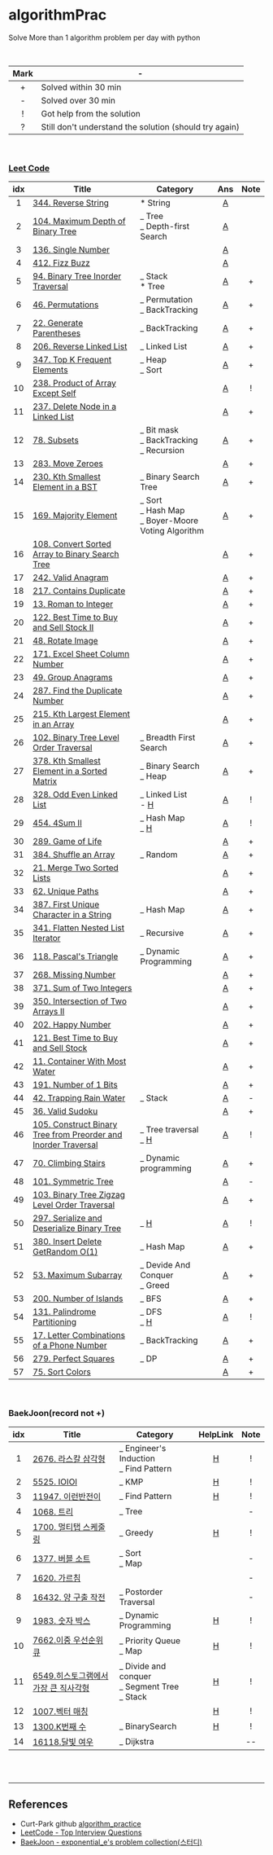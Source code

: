 # algorithmPrac

Solve More than 1 algorithm problem per day with python

<br>

| Mark | -                                                      |
| :--: | ------------------------------------------------------ |
|  +   | Solved within 30 min                                   |
|  -   | Solved over 30 min                                     |
|  !   | Got help from the solution                             |
|  ?   | Still don't understand the solution (should try again) |

<br>

### [Leet Code](https://github.com/chichchic/algorithmPrac/blob/master/leetcode/)

| idx  | Title                                                        | Category                                                     |                             Ans                              | Note |
| :--: | ------------------------------------------------------------ | ------------------------------------------------------------ | :----------------------------------------------------------: | :--: |
|  1   | [344. Reverse String](https://leetcode.com/problems/reverse-string/) | \* String                                                    | [A](https://github.com/chichchic/algorithmPrac/blob/master/leetcode/200223_344.cpp) |      |
|  2   | [104. Maximum Depth of Binary Tree](https://leetcode.com/problems/reverse-string/) | _ Tree<br>_ Depth-first Search                               | [A](https://github.com/chichchic/algorithmPrac/blob/master/leetcode/200222_104.cpp) |      |
|  3   | [136. Single Number](https://leetcode.com/problems/single-number/) |                                                              | [A](https://github.com/chichchic/algorithmPrac/blob/master/leetcode/200224_136.cpp) |      |
|  4   | [412. Fizz Buzz](https://leetcode.com/problems/fizz-buzz/)   |                                                              | [A](https://github.com/chichchic/algorithmPrac/blob/master/leetcode/200225_412.cpp) |      |
|  5   | [94. Binary Tree Inorder Traversal](https://leetcode.com/problems/binary-tree-inorder-traversal/) | _ Stack<br>\* Tree                                           | [A](https://github.com/chichchic/algorithmPrac/blob/master/leetcode/200226_94.md) |  +   |
|  6   | [46. Permutations](https://leetcode.com/problems/permutations/) | _ Permutation<br>_ BackTracking                              | [A](https://github.com/chichchic/algorithmPrac/blob/master/leetcode/200227_46.md) |  +   |
|  7   | [22. Generate Parentheses](https://leetcode.com/problems/generate-parentheses/) | _ BackTracking                                               | [A](https://github.com/chichchic/algorithmPrac/blob/master/leetcode/200227_22.md) |  +   |
|  8   | [206. Reverse Linked List](https://leetcode.com/problems/reverse-linked-list/) | _ Linked List                                                | [A](https://github.com/chichchic/algorithmPrac/blob/master/leetcode/200302_206.md) |  +   |
|  9   | [347. Top K Frequent Elements](https://leetcode.com/problems/top-k-frequent-elements/) | _ Heap<br>_ Sort                                             | [A](https://github.com/chichchic/algorithmPrac/blob/master/leetcode/200303_347.md) |  +   |
|  10  | [238. Product of Array Except Self](https://leetcode.com/problems/product-of-array-except-self/) |                                                              | [A](https://github.com/chichchic/algorithmPrac/blob/master/leetcode/200304_238.md) |  !   |
|  11  | [237. Delete Node in a Linked List](https://leetcode.com/problems/delete-node-in-a-linked-list/) |                                                              | [A](https://github.com/chichchic/algorithmPrac/blob/master/leetcode/200305_237.md) |  +   |
|  12  | [78. Subsets](https://leetcode.com/problems/subsets/)        | _ Bit mask<br>_ BackTracking<br>_ Recursion                  | [A](https://github.com/chichchic/algorithmPrac/blob/master/leetcode/200306_78.md) |  +   |
|  13  | [283. Move Zeroes](https://leetcode.com/problems/move-zeroes/) |                                                              | [A](https://github.com/chichchic/algorithmPrac/blob/master/leetcode/200309_283.md) |  +   |
|  14  | [230. Kth Smallest Element in a BST](https://leetcode.com/problems/kth-smallest-element-in-a-bst/) | _ Binary Search Tree                                         | [A](https://github.com/chichchic/algorithmPrac/blob/master/leetcode/200309_230.md) |  +   |
|  15  | [169. Majority Element](https://leetcode.com/problems/majority-element/) | _ Sort<br />_ Hash Map<br />_ Boyer-Moore Voting Algorithm   | [A](https://github.com/chichchic/algorithmPrac/blob/master/leetcode/200311_169.md) |  +   |
|  16  | [108. Convert Sorted Array to Binary Search Tree](https://leetcode.com/problems/convert-sorted-array-to-binary-search-tree/) |                                                              | [A](https://github.com/chichchic/algorithmPrac/blob/master/leetcode/200312_108.md) |  +   |
|  17  | [242. Valid Anagram](https://leetcode.com/problems/valid-anagram/) |                                                              | [A](https://github.com/chichchic/algorithmPrac/blob/master/leetcode/200313_242.md) |  +   |
|  18  | [217. Contains Duplicate](https://leetcode.com/problems/contains-duplicate/) |                                                              | [A](https://github.com/chichchic/algorithmPrac/blob/master/leetcode/200316_217.md) |  +   |
|  19  | [13. Roman to Integer](https://leetcode.com/problems/roman-to-integer/) |                                                              | [A](https://github.com/chichchic/algorithmPrac/blob/master/leetcode/200317_13.md) |  +   |
|  20  | [122. Best Time to Buy and Sell Stock II](https://leetcode.com/problems/best-time-to-buy-and-sell-stock-ii/) |                                                              | [A](https://github.com/chichchic/algorithmPrac/blob/master/leetcode/200318_122.md) |  +   |
|  21  | [48. Rotate Image](https://leetcode.com/problems/rotate-image/) |                                                              | [A](https://github.com/chichchic/algorithmPrac/blob/master/leetcode/200319_48.md) |  +   |
|  22  | [171. Excel Sheet Column Number](https://leetcode.com/problems/excel-sheet-column-number/) |                                                              | [A](https://github.com/chichchic/algorithmPrac/blob/master/leetcode/200320_171.md) |  +   |
|  23  | [49. Group Anagrams](https://leetcode.com/problems/group-anagrams/) |                                                              | [A](https://github.com/chichchic/algorithmPrac/blob/master/leetcode/200323_49.md) |  +   |
|  24  | [287. Find the Duplicate Number](https://leetcode.com/problems/find-the-duplicate-number/) |                                                              | [A](https://github.com/chichchic/algorithmPrac/blob/master/leetcode/200324_287.md) |  +   |
|  25  | [215. Kth Largest Element in an Array](https://leetcode.com/problems/kth-largest-element-in-an-array/) |                                                              | [A](https://github.com/chichchic/algorithmPrac/blob/master/leetcode/200325_215.md) |  +   |
|  26  | [102. Binary Tree Level Order Traversal](https://leetcode.com/problems/binary-tree-level-order-traversal/) | _ Breadth First Search                                       | [A](https://github.com/chichchic/algorithmPrac/blob/master/leetcode/200326_102.md) |  +   |
|  27  | [378. Kth Smallest Element in a Sorted Matrix](https://leetcode.com/problems/kth-smallest-element-in-a-sorted-matrix/) | _ Binary Search <br />_ Heap                                 | [A](https://github.com/chichchic/algorithmPrac/blob/master/leetcode/200327_378.md) |  +   |
|  28  | [328. Odd Even Linked List](https://leetcode.com/problems/odd-even-linked-list/) | _ Linked List<br />- [H](https://leetcode.com/problems/odd-even-linked-list/solution/) | [A](https://github.com/chichchic/algorithmPrac/blob/master/leetcode/200330_328.md) |  !   |
|  29  | [454. 4Sum II](https://leetcode.com/problems/4sum-ii/)       | _ Hash Map<br />_ [H](https://leetcode.com/problems/4sum-ii/discuss/557856/C%2B%2B-O(n*n)-with-clear-explanation) | [A](https://github.com/chichchic/algorithmPrac/blob/master/leetcode/200402_454.md) |  !   |
|  30  | [289. Game of Life](https://leetcode.com/problems/game-of-life/) |                                                              | [A](https://github.com/chichchic/algorithmPrac/blob/master/leetcode/200403_289.md) |  +   |
|  31  | [384. Shuffle an Array](https://leetcode.com/problems/shuffle-an-array/) | _ Random                                                     | [A](https://github.com/chichchic/algorithmPrac/blob/master/leetcode/200406_384.md) |  +   |
|  32  | [21. Merge Two Sorted Lists](https://leetcode.com/problems/merge-two-sorted-lists/) |                                                              | [A](https://github.com/chichchic/algorithmPrac/blob/master/leetcode/200407_21.md) |  +   |
|  33  | [62. Unique Paths](https://leetcode.com/problems/unique-paths/) |                                                              | [A](https://github.com/chichchic/algorithmPrac/blob/master/leetcode/200408_62.md) |  +   |
|  34  | [387. First Unique Character in a String](https://leetcode.com/problems/first-unique-character-in-a-string/) | _ Hash Map                                                   | [A](https://github.com/chichchic/algorithmPrac/blob/master/leetcode/200409_387.md) |  +   |
|  35  | [341. Flatten Nested List Iterator](https://leetcode.com/problems/flatten-nested-list-iterator/) | _ Recursive                                                  | [A](https://github.com/chichchic/algorithmPrac/blob/master/leetcode/200410_341.md) |  +   |
|  36  | [118. Pascal's Triangle](https://leetcode.com/problems/pascals-triangle/) | _ Dynamic Programming                                        | [A](https://github.com/chichchic/algorithmPrac/blob/master/leetcode/200413_118.md) |  +   |
|  37  | [268. Missing Number](https://leetcode.com/problems/missing-number/) |                                                              | [A](https://github.com/chichchic/algorithmPrac/blob/master/leetcode/200414_268.md) |  +   |
|  38  | [371. Sum of Two Integers](https://leetcode.com/problems/sum-of-two-integers/) |                                                              | [A](https://github.com/chichchic/algorithmPrac/blob/master/leetcode/200415_371.md) |  +   |
|  39  | [350. Intersection of Two Arrays II](https://leetcode.com/problems/intersection-of-two-arrays-ii/) |                                                              | [A](https://github.com/chichchic/algorithmPrac/blob/master/leetcode/200416_350.md) |  +   |
|  40  | [202. Happy Number](https://leetcode.com/problems/happy-number/) |                                                              | [A](https://github.com/chichchic/algorithmPrac/blob/master/leetcode/200417_202.md) |  +   |
|  41  | [121. Best Time to Buy and Sell Stock](https://leetcode.com/problems/best-time-to-buy-and-sell-stock/) |                                                              | [A](https://github.com/chichchic/algorithmPrac/blob/master/leetcode/200420_121.md) |  +   |
|  42  | [11. Container With Most Water](https://leetcode.com/problems/container-with-most-water/) |                                                              | [A](https://github.com/chichchic/algorithmPrac/blob/master/leetcode/200421_11.md) |  +   |
|  43  | [191. Number of 1 Bits](https://leetcode.com/problems/number-of-1-bits/) |                                                              | [A](https://github.com/chichchic/algorithmPrac/blob/master/leetcode/200422_191.md) |  +   |
|  44  | [42. Trapping Rain Water](https://leetcode.com/problems/trapping-rain-water/) | _ Stack                                                      | [A](https://github.com/chichchic/algorithmPrac/blob/master/leetcode/200424_42.md) |  -   |
|  45  | [36. Valid Sudoku](https://leetcode.com/problems/valid-sudoku/) |                                                              | [A](https://github.com/chichchic/algorithmPrac/blob/master/leetcode/200425_36.md) |  +   |
|  46  | [105. Construct Binary Tree from Preorder and Inorder Traversal](https://leetcode.com/problems/construct-binary-tree-from-preorder-and-inorder-traversal/) | _ Tree traversal<br />_ [H](https://leetcode.com/problems/construct-binary-tree-from-preorder-and-inorder-traversal/discuss/591997/C%2B%2B-recursion-solution-beats-98-on-runtime) | [A](https://github.com/chichchic/algorithmPrac/blob/master/leetcode/200427_105.md) |  !   |
|  47  | [70. Climbing Stairs](https://leetcode.com/problems/climbing-stairs/) | _ Dynamic programming                                        | [A](https://github.com/chichchic/algorithmPrac/blob/master/leetcode/200428_70.md) |  +   |
|  48  | [101. Symmetric Tree](https://leetcode.com/problems/symmetric-tree/) |                                                              | [A](https://github.com/chichchic/algorithmPrac/blob/master/leetcode/200429_101.md) |  -   |
|  49  | [103. Binary Tree Zigzag Level Order Traversal](https://leetcode.com/problems/binary-tree-zigzag-level-order-traversal/) |                                                              | [A](https://github.com/chichchic/algorithmPrac/blob/master/leetcode/200430_103.md) |  +   |
|  50  | [297. Serialize and Deserialize Binary Tree](https://leetcode.com/problems/serialize-and-deserialize-binary-tree/) | _ [H](https://leetcode.com/problems/serialize-and-deserialize-binary-tree/discuss/606803/c%2B%2B-90-fast-solution) | [A](https://github.com/chichchic/algorithmPrac/blob/master/leetcode/200503_297.md) |  !   |
|  51  | [380. Insert Delete GetRandom O(1)](https://leetcode.com/problems/insert-delete-getrandom-o1/) | _ Hash Map                                                   | [A](https://github.com/chichchic/algorithmPrac/blob/master/leetcode/200504_380.md) |  +   |
|  52  | [53. Maximum Subarray](https://leetcode.com/problems/maximum-subarray/) | _ Devide And Conquer<br />_ Greed                            | [A](https://github.com/chichchic/algorithmPrac/blob/master/leetcode/200505_53.md) |  +   |
|  53  | [200. Number of Islands](https://leetcode.com/problems/number-of-islands/) | _ BFS                                                        | [A](https://github.com/chichchic/algorithmPrac/blob/master/leetcode/200506_200.md) |  +   |
|  54  | [131. Palindrome Partitioning](https://leetcode.com/problems/palindrome-partitioning/) | _ DFS<br />_ [H](https://leetcode.com/problems/palindrome-partitioning/discuss/598504/C%2B%2B-Solution-...-Easy-to-understand-and-with-Comments) | [A](https://github.com/chichchic/algorithmPrac/blob/master/leetcode/200508_131.md) |  !   |
|  55  | [17. Letter Combinations of a Phone Number](https://leetcode.com/problems/letter-combinations-of-a-phone-number/) | _ BackTracking                                               | [A](https://github.com/chichchic/algorithmPrac/blob/master/leetcode/200509_17.md) |  +   |
|  56  | [279. Perfect Squares](https://leetcode.com/problems/perfect-squares/) | _ DP                                                         | [A](https://github.com/chichchic/algorithmPrac/blob/master/leetcode/200511_279.md) |  +   |
|  57  | [75. Sort Colors](https://leetcode.com/problems/sort-colors/) |                                                              | [A](https://github.com/chichchic/algorithmPrac/blob/master/leetcode/200512_75.md) |  +   |

<br>

### BaekJoon(record not +)

| idx  | Title                                                        | Category                                              |                           HelpLink                           | Note |
| :--: | ------------------------------------------------------------ | ----------------------------------------------------- | :----------------------------------------------------------: | :--: |
|  1   | [2676. 라스칼 삼각형](https://www.acmicpc.net/problem/2676)  | _ Engineer's Induction<br>_ Find Pattern              | [H](https://m.blog.naver.com/PostView.nhn?blogId=programmer18&logNo=220779631185&proxyReferer=https%3A%2F%2Fwww.google.com%2F) |  !   |
|  2   | [5525. IOIOI](https://www.acmicpc.net/problem/5525)          | _ KMP                                                 |             [H](https://vvshinevv.tistory.com/2)             |  !   |
|  3   | [11947. 이런반전이](https://www.acmicpc.net/problem/11947)   | _ Find Pattern                                        |         [H](https://www.acmicpc.net/board/view/6476)         |  !   |
|  4   | [1068. 트리](https://www.acmicpc.net/problem/1068)           | _ Tree                                                |                                                              |  -   |
|  5   | [1700. 멀티탭 스케줄링](https://www.acmicpc.net/problem/1700) | _ Greedy                                              |        [H](https://www.acmicpc.net/board/view/45687)         |  !   |
|  6   | [1377. 버블 소트](https://www.acmicpc.net/problem/1377)      | _ Sort<br>_ Map                                       |                                                              |  -   |
|  7   | [1620. 가르침](https://www.acmicpc.net/problem/1062)         |                                                       |                                                              |  -   |
|  8   | [16432. 양 구출 작전](https://www.acmicpc.net/problem/16437) | _ Postorder Traversal                                 |                                                              |  -   |
|  9   | [1983. 숫자 박스](https://www.acmicpc.net/problem/1983)      | _ Dynamic Programming                                 |              [H](https://blog.encrypted.gg/74)               |  !   |
|  10  | [7662.이중 우선순위 큐](https://www.acmicpc.net/problem/7662) | _ Priority Queue<br />_ Map                           |        [H](https://www.acmicpc.net/board/view/47327)         |  !   |
|  11  | [6549.히스토그램에서 가장 큰 직사각형](https://www.acmicpc.net/problem/6549) | _ Divide and conquer<br />_ Segment Tree<br />_ Stack |         [H]((https://www.acmicpc.net/blog/view/12))          |  !   |
|  12  | [1007.벡터 매칭](https://www.acmicpc.net/problem/1007)       |                                                       |         [H](https://www.acmicpc.net/board/view/2406)         |  !   |
|  13  | [1300.K번째 수](https://www.acmicpc.net/problem/1300)        | _ BinarySearch                                        |        [H](https://www.acmicpc.net/board/view/20936)         |  !   |
|  14  | [16118.달빛 여우](https://www.acmicpc.net/problem/16118)     | _ Dijkstra                                            |                                                              |  --  |

<br>

<br>

---

## References

- Curt-Park github [algorithm_practice](https://github.com/Curt-Park/algorithm_practice)
- [LeetCode - Top Interview Questions](https://leetcode.com/problemset/top-interview-questions/)
- [BaekJoon - exponential_e's problem collection(스터디)](https://www.acmicpc.net/workbook/view/2676)
